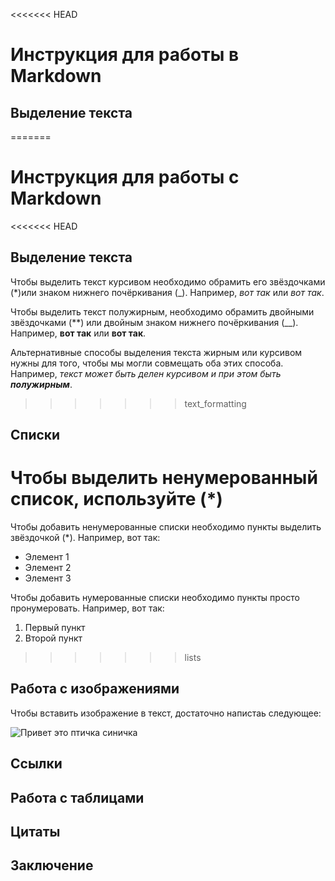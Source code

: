 <<<<<<< HEAD
# Инструкция для работы в Markdown

## Выделение текста

=======
# Инструкция для работы с Markdown

<<<<<<< HEAD
## Выделение текста

Чтобы выделить текст курсивом необходимо обрамить его звёздочками (*)или знаком нижнего почёркивания (_). Например, *вот так* или _вот так_. 

Чтобы выделить текст полужирным, необходимо обрамить двойными звёздочками (**) или двойным знаком нижнего почёркивания (__). Например, **вот так** или __вот так__.    

Альтернативные способы выделения текста жирным или курсивом  нужны для того, чтобы мы могли совмещать оба этих способа. Например, _текст может быть делен курсивом и при этом быть **полужирным**_.

>>>>>>> text_formatting
## Списки
Чтобы выделить ненумерованный список, используйте (*)
=======
Чтобы добавить ненумерованные списки необходимо пункты выделить звёздочкой (*). Например, вот так: 
* Элемент 1  
* Элемент 2  
* Элемент 3   

Чтобы добавить нумерованные списки необходимо пункты просто пронумеровать. Например, вот так: 
1. Первый пункт  
2. Второй пункт

>>>>>>> lists
## Работа с изображениями

Чтобы вставить изображение в текст, достаточно напистаь следующее:

![Привет это птичка синичка](ptichka.jpg) 

## Ссылки

## Работа с таблицами

## Цитаты

## Заключение

